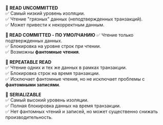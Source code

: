 🔹 **READ UNCOMMITTED**  
✅ Самый низкий уровень изоляции.  
✅ Чтение "грязных" данных (неподтвержденных транзакций).  
✅ Может привести к некорректным данным.

**🔹 READ COMMITTED   - ПО УМОЛЧАНИЮ**
✅ Чтение только подтвержденных данных.  
✅ Блокировка на уровне строк при чтении.  
✅ Возможны **фантомные чтения**.

🔹 **REPEATABLE READ**  
✅ Чтение одних и тех же данных в рамках транзакции.  
✅ Блокировка строк на время транзакции.  
✅ Исключает фантомные чтения, но не исключает проблемы с **фантомными записями**.

🔹 **SERIALIZABLE**  
✅ Самый высокий уровень изоляции.  
✅ Полная блокировка данных на время транзакции.  
✅ Нет фантомных чтений и записей, но может существенно снижать производительность.